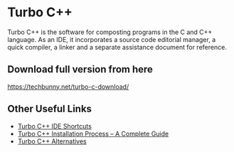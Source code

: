 # Turbo C++
Turbo C++ is the software for composting programs in the C and C++ language. As an IDE, it incorporates a source code editorial manager, a quick compiler, a linker and a separate assistance document for reference.

## Download full version from here
https://techbunny.net/turbo-c-download/

## Other Useful Links
* [Turbo C++ IDE Shortcuts](https://techbunny.net/turbo-c-download/)
* [Turbo C++ Installation Process – A Complete Guide](https://techbunny.net/turbo-c-download/)
* [Turbo C++ Alternatives](https://techbunny.net/turbo-c-download/)
